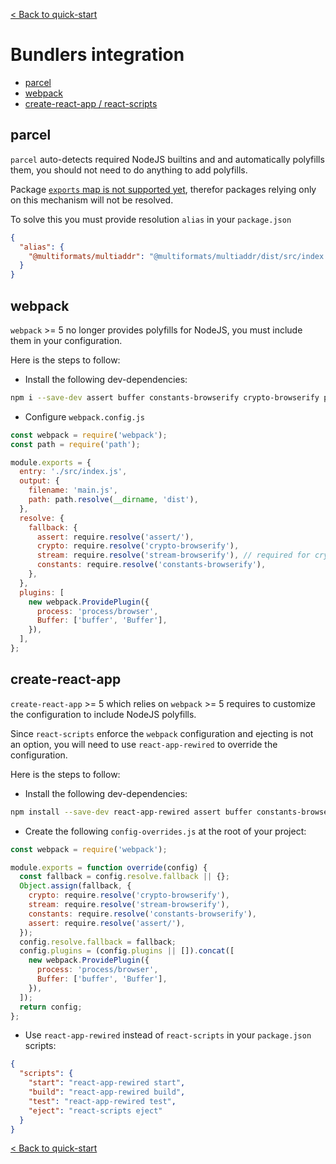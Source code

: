 [< Back to quick-start](./docs/README.md#quick-start)

# Bundlers integration

- [parcel](#parcel)
- [webpack](#webpack)
- [create-react-app / react-scripts](#create-react-app)

## parcel

`parcel` auto-detects required NodeJS builtins and and automatically polyfills them, you should not need to do anything to add polyfills.

Package [`exports` map is not supported yet](https://github.com/parcel-bundler/parcel/pull/8807), therefor packages relying only on this mechanism will not be resolved.

To solve this you must provide resolution `alias` in your `package.json`

```json
{
  "alias": {
    "@multiformats/multiaddr": "@multiformats/multiaddr/dist/src/index.js"
  }
}
```

## webpack

`webpack` >= 5 no longer provides polyfills for NodeJS, you must include them in your configuration.

Here is the steps to follow:

- Install the following dev-dependencies:

```bash
npm i --save-dev assert buffer constants-browserify crypto-browserify process stream-browserify
```

- Configure `webpack.config.js`

```js
const webpack = require('webpack');
const path = require('path');

module.exports = {
  entry: './src/index.js',
  output: {
    filename: 'main.js',
    path: path.resolve(__dirname, 'dist'),
  },
  resolve: {
    fallback: {
      assert: require.resolve('assert/'),
      crypto: require.resolve('crypto-browserify'),
      stream: require.resolve('stream-browserify'), // required for crypto-browserify
      constants: require.resolve('constants-browserify'),
    },
  },
  plugins: [
    new webpack.ProvidePlugin({
      process: 'process/browser',
      Buffer: ['buffer', 'Buffer'],
    }),
  ],
};
```

## create-react-app

`create-react-app` >= 5 which relies on `webpack` >= 5 requires to customize the configuration to include NodeJS polyfills.

Since `react-scripts` enforce the `webpack` configuration and ejecting is not an option, you will need to use `react-app-rewired` to override the configuration.

Here is the steps to follow:

- Install the following dev-dependencies:

```bash
npm install --save-dev react-app-rewired assert buffer constants-browserify crypto-browserify process stream-browserify
```

- Create the following `config-overrides.js` at the root of your project:

```js
const webpack = require('webpack');

module.exports = function override(config) {
  const fallback = config.resolve.fallback || {};
  Object.assign(fallback, {
    crypto: require.resolve('crypto-browserify'),
    stream: require.resolve('stream-browserify'),
    constants: require.resolve('constants-browserify'),
    assert: require.resolve('assert/'),
  });
  config.resolve.fallback = fallback;
  config.plugins = (config.plugins || []).concat([
    new webpack.ProvidePlugin({
      process: 'process/browser',
      Buffer: ['buffer', 'Buffer'],
    }),
  ]);
  return config;
};
```

- Use `react-app-rewired` instead of `react-scripts` in your `package.json` scripts:

```json
{
  "scripts": {
    "start": "react-app-rewired start",
    "build": "react-app-rewired build",
    "test": "react-app-rewired test",
    "eject": "react-scripts eject"
  }
}
```

[< Back to quick-start](./docs/README.md#quick-start)
